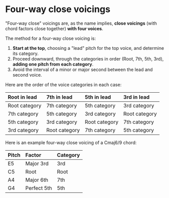 # Four-way close voicings

"Four-way close" voicings are, as the name implies, **close voicings** \(with chord factors close together\) **with four voices**. 

The method for a four-way close voicing is:

1. **Start at the top**, choosing a "lead" pitch for the top voice, and determine its category.
2. Proceed downward, through the categories in order \(Root, 7th, 5th, 3rd\), **adding one pitch from each category**.
3. Avoid the interval of a minor or major second between the lead and second voice.

Here are the order of the voice categories in each case:

| Root in lead | 7th in lead | 5th in lead | 3rd in lead |
| :--- | :--- | :--- | :--- |
| Root category | 7th category | 5th category | 3rd category |
| 7th category | 5th category | 3rd category | Root category |
| 5th category | 3rd category | Root category | 7th category |
| 3rd category | Root category | 7th category | 5th category |

Here is an example four-way close voicing of a Cmaj6/9 chord:

| Pitch | Factor | Category |
| :--- | :--- | :--- |
| E5 | Major 3rd | 3rd |
| C5 | Root | Root |
| A4 | Major 6th | 7th |
| G4 | Perfect 5th | 5th |



